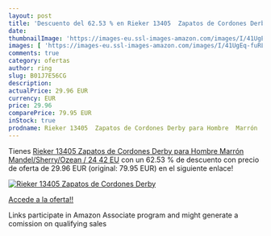 ```yaml
---
layout: post
title: 'Descuento del 62.53 % en Rieker 13405  Zapatos de Cordones Derby '
date: 
thumbnailImage: 'https://images-eu.ssl-images-amazon.com/images/I/41UgEq-fuRL._SL200_.jpg'
images: [ 'https://images-eu.ssl-images-amazon.com/images/I/41UgEq-fuRL._SL200_.jpg' ]
comments: true
category: ofertas
author: ring
slug: B01J7E56CG
description:
actualPrice: 29.96 EUR
currency: EUR
price: 29.96
comparePrice: 79.95 EUR
inStock: true
prodname: Rieker 13405  Zapatos de Cordones Derby para Hombre  Marrón  Mandel/Sherry/Ozean / 24   42 EU
---
```


Tienes [Rieker 13405  Zapatos de Cordones Derby para Hombre  Marrón  Mandel/Sherry/Ozean / 24   42 EU](https://www.amazon.es/dp/B01J7E56CG/?tag=tolees-21) con un 62.53 % de descuento con precio de oferta de 29.96 EUR (original: 79.95 EUR) en el siguiente enlace!

[![Rieker 13405  Zapatos de Cordones Derby ](https://images-eu.ssl-images-amazon.com/images/I/41UgEq-fuRL._SL200_.jpg)](https://www.amazon.es/dp/B01J7E56CG/?tag=tolees-21)

[Accede a la oferta!!](https://www.amazon.es/dp/B01J7E56CG/?tag=tolees-21)

Links participate in Amazon Associate program and might generate a comission on qualifying sales


